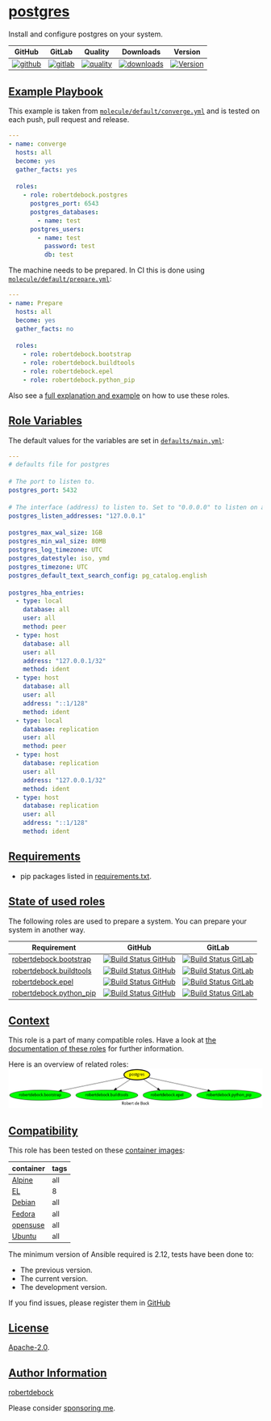 # [postgres](#postgres)

Install and configure postgres on your system.

|GitHub|GitLab|Quality|Downloads|Version|
|------|------|-------|---------|-------|
|[![github](https://github.com/robertdebock/ansible-role-postgres/workflows/Ansible%20Molecule/badge.svg)](https://github.com/robertdebock/ansible-role-postgres/actions)|[![gitlab](https://gitlab.com/robertdebock-iac/ansible-role-postgres/badges/master/pipeline.svg)](https://gitlab.com/robertdebock-iac/ansible-role-postgres)|[![quality](https://img.shields.io/ansible/quality/42173)](https://galaxy.ansible.com/robertdebock/postgres)|[![downloads](https://img.shields.io/ansible/role/d/42173)](https://galaxy.ansible.com/robertdebock/postgres)|[![Version](https://img.shields.io/github/release/robertdebock/ansible-role-postgres.svg)](https://github.com/robertdebock/ansible-role-postgres/releases/)|

## [Example Playbook](#example-playbook)

This example is taken from [`molecule/default/converge.yml`](https://github.com/robertdebock/ansible-role-postgres/blob/master/molecule/default/converge.yml) and is tested on each push, pull request and release.

```yaml
---
- name: converge
  hosts: all
  become: yes
  gather_facts: yes

  roles:
    - role: robertdebock.postgres
      postgres_port: 6543
      postgres_databases:
        - name: test
      postgres_users:
        - name: test
          password: test
          db: test
```

The machine needs to be prepared. In CI this is done using [`molecule/default/prepare.yml`](https://github.com/robertdebock/ansible-role-postgres/blob/master/molecule/default/prepare.yml):

```yaml
---
- name: Prepare
  hosts: all
  become: yes
  gather_facts: no

  roles:
    - role: robertdebock.bootstrap
    - role: robertdebock.buildtools
    - role: robertdebock.epel
    - role: robertdebock.python_pip
```

Also see a [full explanation and example](https://robertdebock.nl/how-to-use-these-roles.html) on how to use these roles.

## [Role Variables](#role-variables)

The default values for the variables are set in [`defaults/main.yml`](https://github.com/robertdebock/ansible-role-postgres/blob/master/defaults/main.yml):

```yaml
---
# defaults file for postgres

# The port to listen to.
postgres_port: 5432

# The interface (address) to listen to. Set to "0.0.0.0" to listen on all interfaces.
postgres_listen_addresses: "127.0.0.1"

postgres_max_wal_size: 1GB
postgres_min_wal_size: 80MB
postgres_log_timezone: UTC
postgres_datestyle: iso, ymd
postgres_timezone: UTC
postgres_default_text_search_config: pg_catalog.english

postgres_hba_entries:
  - type: local
    database: all
    user: all
    method: peer
  - type: host
    database: all
    user: all
    address: "127.0.0.1/32"
    method: ident
  - type: host
    database: all
    user: all
    address: "::1/128"
    method: ident
  - type: local
    database: replication
    user: all
    method: peer
  - type: host
    database: replication
    user: all
    address: "127.0.0.1/32"
    method: ident
  - type: host
    database: replication
    user: all
    address: "::1/128"
    method: ident
```

## [Requirements](#requirements)

- pip packages listed in [requirements.txt](https://github.com/robertdebock/ansible-role-postgres/blob/master/requirements.txt).

## [State of used roles](#state-of-used-roles)

The following roles are used to prepare a system. You can prepare your system in another way.

| Requirement | GitHub | GitLab |
|-------------|--------|--------|
|[robertdebock.bootstrap](https://galaxy.ansible.com/robertdebock/bootstrap)|[![Build Status GitHub](https://github.com/robertdebock/ansible-role-bootstrap/workflows/Ansible%20Molecule/badge.svg)](https://github.com/robertdebock/ansible-role-bootstrap/actions)|[![Build Status GitLab](https://gitlab.com/robertdebock-iac/ansible-role-bootstrap/badges/master/pipeline.svg)](https://gitlab.com/robertdebock-iac/ansible-role-bootstrap)|
|[robertdebock.buildtools](https://galaxy.ansible.com/robertdebock/buildtools)|[![Build Status GitHub](https://github.com/robertdebock/ansible-role-buildtools/workflows/Ansible%20Molecule/badge.svg)](https://github.com/robertdebock/ansible-role-buildtools/actions)|[![Build Status GitLab](https://gitlab.com/robertdebock-iac/ansible-role-buildtools/badges/master/pipeline.svg)](https://gitlab.com/robertdebock-iac/ansible-role-buildtools)|
|[robertdebock.epel](https://galaxy.ansible.com/robertdebock/epel)|[![Build Status GitHub](https://github.com/robertdebock/ansible-role-epel/workflows/Ansible%20Molecule/badge.svg)](https://github.com/robertdebock/ansible-role-epel/actions)|[![Build Status GitLab](https://gitlab.com/robertdebock-iac/ansible-role-epel/badges/master/pipeline.svg)](https://gitlab.com/robertdebock-iac/ansible-role-epel)|
|[robertdebock.python_pip](https://galaxy.ansible.com/robertdebock/python_pip)|[![Build Status GitHub](https://github.com/robertdebock/ansible-role-python_pip/workflows/Ansible%20Molecule/badge.svg)](https://github.com/robertdebock/ansible-role-python_pip/actions)|[![Build Status GitLab](https://gitlab.com/robertdebock-iac/ansible-role-python_pip/badges/master/pipeline.svg)](https://gitlab.com/robertdebock-iac/ansible-role-python_pip)|

## [Context](#context)

This role is a part of many compatible roles. Have a look at [the documentation of these roles](https://robertdebock.nl/) for further information.

Here is an overview of related roles:
![dependencies](https://raw.githubusercontent.com/robertdebock/ansible-role-postgres/png/requirements.png "Dependencies")

## [Compatibility](#compatibility)

This role has been tested on these [container images](https://hub.docker.com/u/robertdebock):

|container|tags|
|---------|----|
|[Alpine](https://hub.docker.com/repository/docker/robertdebock/alpine/general)|all|
|[EL](https://hub.docker.com/repository/docker/robertdebock/enterpriselinux/general)|8|
|[Debian](https://hub.docker.com/repository/docker/robertdebock/debian/general)|all|
|[Fedora](https://hub.docker.com/repository/docker/robertdebock/fedora/general)|all|
|[opensuse](https://hub.docker.com/repository/docker/robertdebock/opensuse/general)|all|
|[Ubuntu](https://hub.docker.com/repository/docker/robertdebock/ubuntu/general)|all|

The minimum version of Ansible required is 2.12, tests have been done to:

- The previous version.
- The current version.
- The development version.

If you find issues, please register them in [GitHub](https://github.com/robertdebock/ansible-role-postgres/issues)

## [License](#license)

[Apache-2.0](https://github.com/robertdebock/ansible-role-postgres/blob/master/LICENSE).

## [Author Information](#author-information)

[robertdebock](https://robertdebock.nl/)

Please consider [sponsoring me](https://github.com/sponsors/robertdebock).
